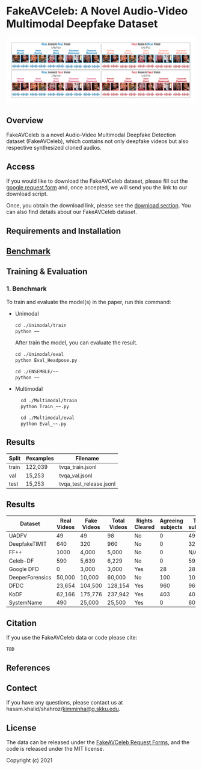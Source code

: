 # FakeAVCeleb: A Novel Audio-Video Multimodal Deepfake Dataset

![Header](images/teaser.png)

## Overview
FakeAVCeleb is a novel Audio-Video Multimodal Deepfake Detection dataset (FakeAVCeleb), which contains not only deepfake videos but also respective synthesized cloned audios. 


## Access
If you would like to download the FakeAVCeleb dataset, please fill out the [google request form](https://docs.google.com/forms/u/1/d/e/1FAIpQLSfPDd3oV0auqmmWEgCSaTEQ6CGpFeB-ozQJ35x-B_0Xjd93bw/viewform) and, once accepted, we will send you the link to our download script.

Once, you obtain the download link, please see the [download section](dataset/README.md). You can also find details about our FakeAVCeleb dataset.

## Requirements and Installation


## [Benchmark](TBD)



## Training & Evaluation

### 1. Benchmark
To train and evaluate the model(s) in the paper, run this command:
- Unimodal
    ```train
    cd ./Unimodal/train
    python ~~
    ```
   After train the model, you can evaluate the result. 
    ```soely eval (audio and video, respectively.)
    cd ./Unimodal/eval
    python Eval_Headpose.py
    ```
    
    ```ensemble eval (paired video with audio.)
    cd ./ENSEMBLE/~~
    python ~~
    ```
  
- Multimodal
  ```train
    cd ./Multimodal/train
    python Train_~~.py
  ```
  ```eval
    cd ./Multimodal/eval
    python Eval_~~.py
  ```
  
## Results
| Split | #examples | Filename | 
| --- | --- | --- | 
| train | 122,039 | tvqa_train.jsonl | 
| val | 15,253 | tvqa_val.jsonl | 
| test | 15,253 | tvqa_test_release.jsonl |

## Results
| Dataset | Real Videos | Fake Videos | Total Videos | Rights Cleared | Agreeing subjects | Total subjects | Methods | Real Audio | Deepfake Audio |
|------------------|-------------------------------------------------------------|---------------------|---------------------|-----|-----|------|---|-----|-----|
| UADFV            | 49                                                          | 49                  | 98                  | No  | 0   | 49   | 1 | No  | No  |
| DeepfakeTIMIT    | 640                                                         | 320                 | 960                 | No  | 0   | 32   | 2 | No  | Yes |
| FF++             | 1000                                                        | 4,000               | 5,000               | No  | 0   | N/A  | 4 | No  | No  |
| Celeb-DF         | 590                                                         | 5,639               | 6,229               | No  | 0   | 59   | 1 | No  | No  |
| Google DFD       | 0                                                           | 3,000               | 3,000               | Yes | 28  | 28   | 5 | No  | No  |
| DeeperForensics  | 50,000                                                      | 10,000              | 60,000              | No  | 100 | 100  | 1 | No  | No  |
| DFDC             | 23,654                                                      | 104,500             | 128,154             | Yes | 960 | 960  | 8 | Yes | Yes |
| KoDF             | 62,166                                                      | 175,776             | 237,942             | Yes | 403 | 403  | 6 | No  | Yes |
| SystemName      | 490 | 25,000 | 25,500 | Yes | 0 | 600 | 5 | Yes | Yes |


## Citation
If you use the FakeAVCeleb data or code please cite:
```
TBD

```
  
## References


## Contect
If you have any questions, please contact us at hasam.khalid/shahroz/kimminha@g.skku.edu.

## License
The data can be released under the [FakeAVCeleb Request Forms](https://docs.google.com/forms/u/1/d/e/1FAIpQLSfPDd3oV0auqmmWEgCSaTEQ6CGpFeB-ozQJ35x-B_0Xjd93bw/viewform), and the code is released under the MIT license.

Copyright (c) 2021
